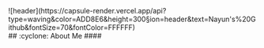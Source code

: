 <div>
  ![header](https://capsule-render.vercel.app/api?type=waving&color=ADD8E6&height=300&section=header&text=Nayun's%20Github&fontSize=70&fontColor=FFFFFF)
</div>

<div>
  ## :cyclone: About Me
  ####
</div>

